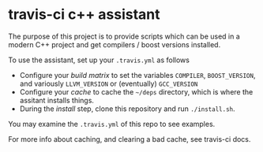 travis-ci c++ assistant
=======================

The purpose of this project is to provide scripts which can be used in a modern
C++ project and get compilers / boost versions installed.

To use the assistant, set up your `.travis.yml` as follows

* Configure your *build matrix* to set the variables `COMPILER`, `BOOST_VERSION`,
  and variously `LLVM_VERSION` or (eventually) `GCC_VERSION`
* Configure your *cache* to cache the `~/deps` directory, which is where the assitant
  installs things.
* During the *install* step, clone this repository and run `./install.sh`.

You may examine the `.travis.yml` of this repo to see examples.

For more info about caching, and clearing a bad cache, see travis-ci docs.
